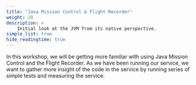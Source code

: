 ```yaml
---
title: "Java Mission Control & Flight Recorder"
weight: 20
description: >
    Initial look at the JVM from its native perspective.
simple_list: true
hide_readingtime: true
---
```


In this workshop, we will be getting more familiar with using Java Mission Control and the Flight Recorder. As we have been running our service, we want to gather more insight of the code in the service by running series of simple tests and measuring the service.
